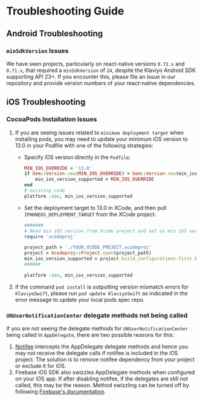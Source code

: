# Troubleshooting Guide

## Android Troubleshooting

### `minSdkVersion` Issues
We have seen projects, particularly on react-native versions `0.72.x` and `0.71.x`, that required a `minSdkVersion`
of `24`, despite the Klaviyo Android SDK supporting API 23+. If you encounter this, please file an issue in our
repository and provide version numbers of your react-native dependencies.

## iOS Troubleshooting

### CocoaPods Installation Issues

1. If you are seeing issues related to `minimum deployment target` when installing pods, you may need to update your
   minimum iOS version to 13.0 in your Podfile with one of the following strategies:

   - Specify iOS version directly in the `Podfile`:
     ```ruby
     MIN_IOS_OVERRIDE = '13.0'
     if Gem::Version.new(MIN_IOS_OVERRIDE) > Gem::Version.new(min_ios_version_supported)
         min_ios_version_supported = MIN_IOS_OVERRIDE
     end
     # existing code
     platform :ios, min_ios_version_supported
     ```
   - Set the deployment target to 13.0 in XCode, and then pull `IPHONEOS_DEPLOYMENT_TARGET` from the XCode project:
     ```ruby
     #######
     # Read min iOS version from Xcode project and set as min iOS version for Podfile
     require 'xcodeproj'

     project_path = './YOUR_XCODE_PROJECT.xcodeproj'
     project = Xcodeproj::Project.open(project_path)
     min_ios_version_supported = project.build_configurations.first.build_settings['IPHONEOS_DEPLOYMENT_TARGET']
     ######

     platform :ios, min_ios_version_supported
     ```

2. If the command `pod install` is outputting version mismatch errors for `KlaviyoSwift`, please
   run `pod update KlaviyoSwift` as indicated in the error message to update your local pods spec repo.

### `UNUserNotificationCenter` delegate methods not being called

If you are not seeing the delegate methods for `UNUserNotificationCenter` being called in `AppDelegate`,
there are two possible reasons for this:

1. [Notifee](https://notifee.app/) intercepts the AppDelegate delegate methods and hence you may not receive
   the delegate calls if notifee is included in the iOS project. The solution is to remove notifee dependency
   from your project or exclude it for iOS.
2. Firebase iOS SDK also swizzles AppDelegate methods when configured on your iOS app. If after disabling notifee,
   if the delegates are still not called, this may be the reason. Method swizzling can be turned off by following
   [Firebase's documentation](https://firebase.google.com/docs/cloud-messaging/ios/client).
